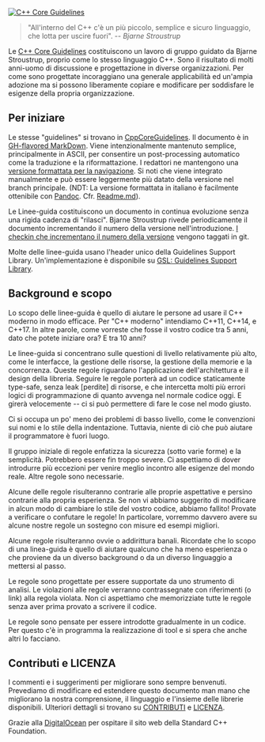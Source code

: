 [![C++ Core Guidelines](cpp_core_guidelines_logo_text.png)](http://isocpp.github.io/CppCoreGuidelines/CppCoreGuidelines)

> "All'interno del C++ c'è un più piccolo, semplice e sicuro linguaggio, che lotta per uscire fuori".
> -- <cite>Bjarne Stroustrup</cite>

Le [C++ Core Guidelines](CppCoreGuidelines.md) costituiscono  un lavoro di gruppo guidato da Bjarne Stroustrup, proprio come lo stesso linguaggio C++. Sono il risultato di molti anni-uomo di discussione e progettazione in diverse organizzazioni. Per come sono progettate incoraggiano una generale applicabilità ed un'ampia adozione ma si possono liberamente copiare e modificare per soddisfare le esigenze della propria organizzazione.

## Per iniziare

Le stesse "guidelines" si trovano in [CppCoreGuidelines](CppCoreGuidelines.md). Il documento è in [GH-flavored MarkDown](https://github.github.com/gfm/). Viene intenzionalmente mantenuto semplice, principalmente in ASCII, per consentire un post-processing automatico come la traduzione e la riformattazione. I redattori ne mantengono una [versione formattata per la navigazione](http://isocpp.github.io/CppCoreGuidelines/CppCoreGuidelines). Si noti che viene integrato manualmente e può essere leggermente più datato della versione nel branch principale. (NDT: La versione formattata in italiano è facilmente ottenibile con [Pandoc](https://pandoc.org). Cfr. [Readme.md](https://github.com/BravoBaldo/CppCoreGuidelines_Ita)).

Le Linee-guida costituiscono un documento in continua evoluzione senza una rigida cadenza di "rilasci". Bjarne Stroustrup rivede periodicamente il documento incrementando il numero della versione nell'introduzione. [I checkin che incrementano il numero della versione](https://github.com/isocpp/CppCoreGuidelines/releases) vengono taggati in git.

Molte delle linee-guida usano l'header unico della Guidelines Support Library. Un'implementazione è disponibile su [GSL: Guidelines Support Library](https://github.com/Microsoft/GSL).

## Background e scopo

Lo scopo delle linee-guida è quello di aiutare le persone ad usare il C++ moderno in modo efficace. Per "C++ moderno" intendiamo C++11, C++14, e C++17. In altre parole, come vorreste che fosse il vostro codice tra 5 anni, dato che potete iniziare ora? E tra 10 anni?

Le linee-guida si concentrano sulle questioni di livello relativamente più alto, come le interfacce, la gestione delle risorse, la gestione della memorie e la concorrenza. Queste regole riguardano l'applicazione dell'architettura e il design della libreria. Seguire le regole porterà ad un codice staticamente type-safe, senza leak [perdite] di risorse, e che intercetta molti più errori logici di programmazione di quanto avvenga nel normale codice oggi. E girerà velocemente -- ci si può permettere di fare le cose nel modo giusto.

Ci si occupa un po' meno dei problemi di basso livello, come le convenzioni sui nomi e lo stile della indentazione. Tuttavia, niente di ciò che può aiutare il programmatore è fuori luogo.

Il gruppo iniziale di regole enfatizza la sicurezza (sotto varie forme) e la semplicità. Potrebbero essere fin troppo severe. Ci aspettiamo di dover introdurre più eccezioni per venire meglio incontro alle esigenze del mondo reale. Altre regole sono necessarie.

Alcune delle regole risulteranno contrarie alle proprie aspettative e persino contrarie alla propria esperienza. Se non vi abbiamo suggerito di modificare in alcun modo di cambiare lo stile del vostro codice, abbiamo fallito! Provate a verificare o confutare le regole! In particolare, vorremmo davvero avere su alcune nostre regole un sostegno con misure ed esempi migliori.

Alcune regole risulteranno ovvie o addirittura banali. Ricordate che lo scopo di una linea-guida è quello di aiutare qualcuno che ha meno esperienza o che proviene da un diverso background o da un diverso linguaggio a mettersi al passo.

Le regole sono progettate per essere supportate da uno strumento di analisi. Le violazioni alle regole verranno contrassegnate con riferimenti (o link) alla regola violata.
Non ci aspettiamo che memorizziate tutte le regole senza aver prima provato a scrivere il codice.

Le regole sono pensate per essere introdotte gradualmente in un codice. Per questo c'è in programma la realizzazione di tool e si spera che anche altri lo facciano.

## Contributi e LICENZA

I commenti e i suggerimenti per migliorare sono sempre benvenuti. Prevediamo di modificare ed estendere questo documento man mano che migliorano la nostra comprensione, il linguaggio e l'insieme delle librerie disponibili. Ulteriori dettagli si trovano su [CONTRIBUTI](./CONTRIBUTING.md) e [LICENZA](./LICENSE).

Grazie alla [DigitalOcean](https://www.digitalocean.com/?refcode=32f291566cf7&utm_campaign=Referral_Invite&utm_medium=Referral_Program&utm_source=CopyPaste) per ospitare il sito web della Standard C++ Foundation.
